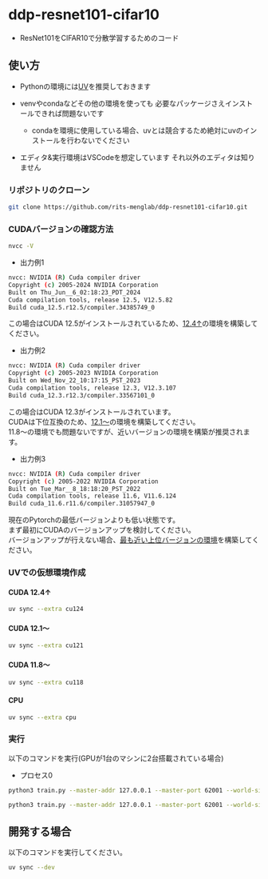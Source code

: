 # ddp-resnet101-cifar10

- ResNet101をCIFAR10で分散学習するためのコード

## 使い方

- Pythonの環境には[UV](https://docs.astral.sh/uv/)を推奨しておきます

- venvやcondaなどその他の環境を使っても 必要なパッケージさえインストールできれば問題ないです

  - condaを環境に使用している場合、uvとは競合するため絶対にuvのインストールを行わないでください

- エディタ&実行環境はVSCodeを想定しています それ以外のエディタは知りません

### リポジトリのクローン

```bash
git clone https://github.com/rits-menglab/ddp-resnet101-cifar10.git
```

### CUDAバージョンの確認方法

```bash
nvcc -V
```

- 出力例1

```bash
nvcc: NVIDIA (R) Cuda compiler driver
Copyright (c) 2005-2024 NVIDIA Corporation
Built on Thu_Jun__6_02:18:23_PDT_2024
Cuda compilation tools, release 12.5, V12.5.82
Build cuda_12.5.r12.5/compiler.34385749_0
```

この場合はCUDA 12.5がインストールされているため、[12.4↑](#cuda-124)の環境を構築してください。

- 出力例2

```bash
nvcc: NVIDIA (R) Cuda compiler driver
Copyright (c) 2005-2023 NVIDIA Corporation
Built on Wed_Nov_22_10:17:15_PST_2023
Cuda compilation tools, release 12.3, V12.3.107
Build cuda_12.3.r12.3/compiler.33567101_0
```

この場合はCUDA 12.3がインストールされています。  
CUDAは下位互換のため、[12.1～](#cuda-121)の環境を構築してください。  
11.8～の環境でも問題ないですが、近いバージョンの環境を構築が推奨されます。

- 出力例3

```bash
nvcc: NVIDIA (R) Cuda compiler driver
Copyright (c) 2005-2022 NVIDIA Corporation
Built on Tue_Mar__8_18:18:20_PST_2022
Cuda compilation tools, release 11.6, V11.6.124
Build cuda_11.6.r11.6/compiler.31057947_0
```

現在のPytorchの最低バージョンよりも低い状態です。  
まず最初にCUDAのバージョンアップを検討してください。  
バージョンアップが行えない場合、[最も近い上位バージョンの環境](#cuda-118)を構築してください。

### UVでの仮想環境作成

#### CUDA 12.4↑

```bash
uv sync --extra cu124
```

#### CUDA 12.1～

```bash
uv sync --extra cu121
```

#### CUDA 11.8～

```bash
uv sync --extra cu118
```

#### CPU

```bash
uv sync --extra cpu
```

### 実行

以下のコマンドを実行(GPUが1台のマシンに2台搭載されている場合)

- プロセス0

```bash
python3 train.py --master-addr 127.0.0.1 --master-port 62001 --world-size 2 --local-rank 0 --dir ./ --bsz 32 --epoch 300
```

```bash
python3 train.py --master-addr 127.0.0.1 --master-port 62001 --world-size 2 --local-rank 1 --dir ./ --bsz 32 --epoch 300
```

## 開発する場合

以下のコマンドを実行してください。

```bash
uv sync --dev
```
